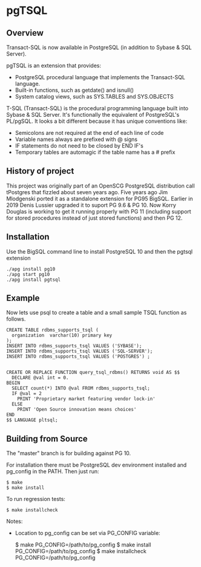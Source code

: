 # pgTSQL

## Overview
Transact-SQL is now available in PostgreSQL (in addition to Sybase & SQL Server).


pgTSQL is an extension that provides:

* PostgreSQL procedural language that implements the Transact-SQL language. 
* Built-in functions, such as getdate() and isnull()
* System catalog views, such as SYS.TABLES and SYS.OBJECTS

T-SQL (Transact-SQL) is the procedural programming language built into Sybase & SQL Server. 
It's functionally the equivalent of PostgreSQL's PL/pgSQL. It looks a bit different
because it has unique conventions like:

* Semicolons are not required at the end of each line of code
* Variable names always are prefixed with @ signs 
* IF statements do not need to be closed by END IF's     
* Temporary tables are automagic if the table name has a # prefix

## History of project
This project was originally part of an OpenSCG  PostgreSQL distribution call tPostgres that 
fizzled about seven years ago.  Five years ago Jim Mlodgenski ported it as a standalone extension
for PG95 BigSQL.   Earlier in 2019 Denis Lussier upgraded it to suport PG 9.6 & PG 10.
Now Korry Douglas is working to get it running properly with PG 11 (including support for stored 
procedures instead of just stored functions) and then PG 12.


## Installation
Use the BigSQL command line to install PostgreSQL 10 and then the pgtsql extension

	./apg install pg10
  	./apg start pg10
	./apg install pgtsql


## Example
Now lets use psql to create a table and a small sample TSQL function as follows.

	CREATE TABLE rdbms_supports_tsql (
	  organization  varchar(10) primary key
	);
 	INSERT INTO rdbms_supports_tsql VALUES ('SYBASE');
	INSERT INTO rdbms_supports_tsql VALUES ('SQL-SERVER');
	INSERT INTO rdbms_supports_tsql VALUES ('POSTGRES') ;
  
  
	CREATE OR REPLACE FUNCTION query_tsql_rdbms() RETURNS void AS $$
	  DECLARE @val int = 0. 
	BEGIN
	  SELECT count(*) INTO @val FROM rdbms_supports_tsql;
	  IF @val = 2
	    PRINT 'Proprietary market featuring vendor lock-in'
	  ELSE
	    PRINT 'Open Source innovation means choices'
	END
	$$ LANGUAGE pltsql;


## Building from Source

The "master" branch is for building against PG 10.

For installation there must be PostgreSQL dev environment installed
and pg_config in the PATH.   Then just run:

	$ make
	$ make install

To run regression tests:

	$ make installcheck

Notes:

* Location to pg_config can be set via PG_CONFIG variable:

	$ make PG_CONFIG=/path/to/pg_config
	$ make install PG_CONFIG=/path/to/pg_config
	$ make installcheck PG_CONFIG=/path/to/pg_config

